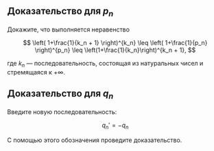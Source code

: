 ## Доказательство для $p_n$

Докажите, что выполняется неравенство

$$ \left( 1+\frac{1}{k_n + 1} \right)^{k_n} \leq \left( 1+\frac{1}{p_n} \right)^{p_n} \leq \left(1+\frac{1}{k_n}\right)^{k_n + 1}, $$

где $k_n$ — последовательность, состоящая из натуральных чисел и стремящаяся к $+\infty$.

## Доказательство для $q_n$

Введите новую последовательность:

$$ q_n' = -q_n $$

С помощью этого обозначения проведите доказательство.